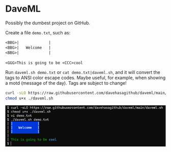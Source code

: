 # DaveML

Possibly the dumbest project on GitHub.

Create a file `demo.txt`, such as:

```text
<BBG>|             |
<BBG>|   Welcome   |
<BBG>|             |

<GGG>This is going to be <CCC>cool
```

Run `daveml.sh demo.txt` or `cat demo.txt|daveml.sh`,
and it will convert the tags to ANSI color escape codes.
Maybe useful, for example, when showing a motd (message of the day).
Tags are subject to change!

```bash
curl -sLO https://raw.githubusercontent.com/davehasagithub/daveml/main/daveml.sh
chmod u+x ./daveml.sh
```

<img alt="screenshot" src="./sample.png" />
